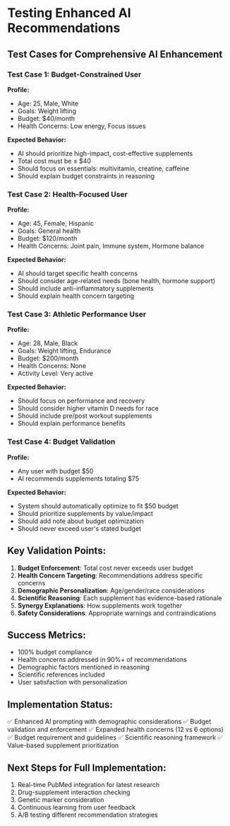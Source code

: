 # Testing Enhanced AI Recommendations

## Test Cases for Comprehensive AI Enhancement

### Test Case 1: Budget-Constrained User
**Profile:**
- Age: 25, Male, White
- Goals: Weight lifting
- Budget: $40/month
- Health Concerns: Low energy, Focus issues

**Expected Behavior:**
- AI should prioritize high-impact, cost-effective supplements
- Total cost must be ≤ $40
- Should focus on essentials: multivitamin, creatine, caffeine
- Should explain budget constraints in reasoning

### Test Case 2: Health-Focused User
**Profile:**
- Age: 45, Female, Hispanic  
- Goals: General health
- Budget: $120/month
- Health Concerns: Joint pain, Immune system, Hormone balance

**Expected Behavior:**
- AI should target specific health concerns
- Should consider age-related needs (bone health, hormone support)
- Should include anti-inflammatory supplements
- Should explain health concern targeting

### Test Case 3: Athletic Performance User
**Profile:**
- Age: 28, Male, Black
- Goals: Weight lifting, Endurance
- Budget: $200/month
- Health Concerns: None
- Activity Level: Very active

**Expected Behavior:**
- Should focus on performance and recovery
- Should consider higher vitamin D needs for race
- Should include pre/post workout supplements
- Should explain performance benefits

### Test Case 4: Budget Validation
**Profile:**
- Any user with budget $50
- AI recommends supplements totaling $75

**Expected Behavior:**
- System should automatically optimize to fit $50 budget
- Should prioritize supplements by value/impact
- Should add note about budget optimization
- Should never exceed user's stated budget

## Key Validation Points:

1. **Budget Enforcement**: Total cost never exceeds user budget
2. **Health Concern Targeting**: Recommendations address specific concerns
3. **Demographic Personalization**: Age/gender/race considerations
4. **Scientific Reasoning**: Each supplement has evidence-based rationale
5. **Synergy Explanations**: How supplements work together
6. **Safety Considerations**: Appropriate warnings and contraindications

## Success Metrics:
- 100% budget compliance
- Health concerns addressed in 90%+ of recommendations
- Demographic factors mentioned in reasoning
- Scientific references included
- User satisfaction with personalization

## Implementation Status:
✅ Enhanced AI prompting with demographic considerations
✅ Budget validation and enforcement
✅ Expanded health concerns (12 vs 6 options)
✅ Budget requirement and guidelines
✅ Scientific reasoning framework
✅ Value-based supplement prioritization

## Next Steps for Full Implementation:
1. Real-time PubMed integration for latest research
2. Drug-supplement interaction checking
3. Genetic marker consideration
4. Continuous learning from user feedback
5. A/B testing different recommendation strategies
